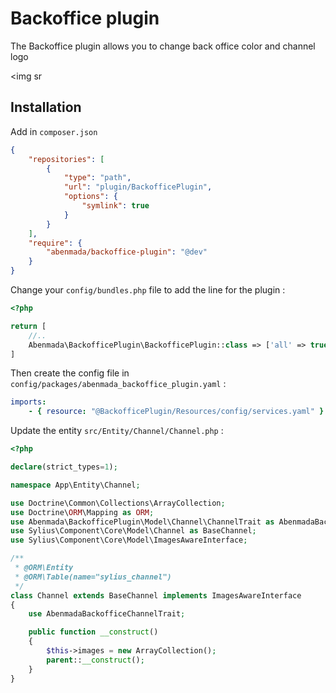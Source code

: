 <h1>Backoffice plugin</h1>

<p>
    The Backoffice plugin allows you to change back office color and channel logo
</p>

<img sr

## Installation

Add in `composer.json`

```json
{
    "repositories": [
        {
            "type": "path",
            "url": "plugin/BackofficePlugin",
            "options": {
                "symlink": true
            }
        }
    ],
    "require": {
        "abenmada/backoffice-plugin": "@dev"
    }
}
```

Change your `config/bundles.php` file to add the line for the plugin :

```php
<?php

return [
    //..
    Abenmada\BackofficePlugin\BackofficePlugin::class => ['all' => true],
]
```

Then create the config file in `config/packages/abenmada_backoffice_plugin.yaml` :

```yaml
imports:
    - { resource: "@BackofficePlugin/Resources/config/services.yaml" }
```

Update the entity `src/Entity/Channel/Channel.php` :

```php
<?php

declare(strict_types=1);

namespace App\Entity\Channel;

use Doctrine\Common\Collections\ArrayCollection;
use Doctrine\ORM\Mapping as ORM;
use Abenmada\BackofficePlugin\Model\Channel\ChannelTrait as AbenmadaBackofficeChannelTrait;
use Sylius\Component\Core\Model\Channel as BaseChannel;
use Sylius\Component\Core\Model\ImagesAwareInterface;

/**
 * @ORM\Entity
 * @ORM\Table(name="sylius_channel")
 */
class Channel extends BaseChannel implements ImagesAwareInterface
{
    use AbenmadaBackofficeChannelTrait;

    public function __construct()
    {
        $this->images = new ArrayCollection();
        parent::__construct();
    }
}
```
